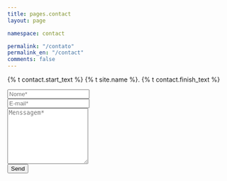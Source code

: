 ```yaml
---
title: pages.contact
layout: page

namespace: contact

permalink: "/contato"
permalink_en: "/contact"
comments: false
---
```


<form action="https://formspree.io/f/{{site.formspree_id}}" method="POST">
<p class="mb-4">{% t contact.start_text %} {% t site.name %}. {% t contact.finish_text %}</p>
<div class="form-group row">
<div class="col-md-6">
<input class="form-control" type="text" name="name" placeholder="Nome*" required>
</div>
<div class="col-md-6">
<input class="form-control" type="email" name="_replyto" placeholder="E-mail*" required>
</div>
</div>
<textarea rows="8" class="form-control mb-3" name="message" placeholder="Menssagem*" required></textarea>
<!-- <div class="g-recaptcha" data-sitekey="{{site.recaptcha_key}}"></div> -->
<br />
<input class="btn btn-dark" type="submit" value="Send">
</form>
